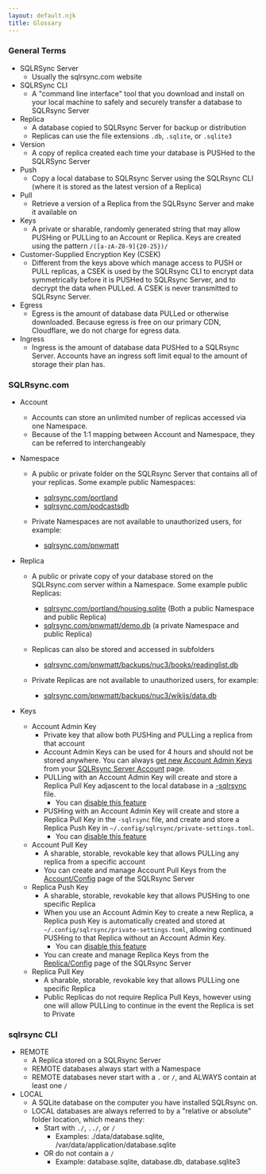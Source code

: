 ```yaml
---
layout: default.njk
title: Glossary
---
```


### General Terms

- SQLRSync Server
  - Usually the sqlrsync.com website
- SQLRSync CLI
  - A "command line interface" tool that you download and install on your local machine to safely and securely transfer a database to SQLRsync Server
- Replica
  - A database copied to SQLRsync Server for backup or distribution
  - Replicas can use the file extensions `.db`, `.sqlite`, or `.sqlite3`
- Version
  - A copy of replica created each time your database is PUSHed to the SQLRSync Server
- Push
  - Copy a local database to SQLRsync Server using the SQLRsync CLI (where it is stored as the latest version of a Replica)
- Pull
  - Retrieve a version of a Replica from the SQLRsync Server and make it available on
- Keys
  - A private or sharable, randomly generated string that may allow PUSHing or PULLing to an Account or Replica. Keys are created using the pattern `/([a-zA-Z0-9]{20-25})/`
- Customer-Supplied Encryption Key (CSEK)
  - Different from the keys above which manage access to PUSH or PULL replicas, a CSEK is used by the SQLRsync CLI to encrypt data symmetrically before it is PUSHed to SQLRsync Server, and to decrypt the data when PULLed. A CSEK is never transmitted to SQLRsync Server.
- Egress
  - Egress is the amount of database data PULLed or otherwise downloaded. Because egress is free on our primary CDN, Cloudflare, we do not charge for egress data.
- Ingress
  - Ingress is the amount of database data PUSHed to a SQLRsync Server. Accounts have an ingress soft limit equal to the amount of storage their plan has.

### SQLRsync.com

- Account
  - Accounts can store an unlimited number of replicas accessed via one Namespace.
  - Because of the 1:1 mapping between Account and Namespace, they can be referred to interchangeably
- Namespace

  - A public or private folder on the SQLRsync Server that contains all of your replicas. Some example public Namespaces:

    - [sqlrsync.com/portland](https://sqlrsync.com/portland)
    - [sqlrsync.com/podcastsdb](https://sqlrsync.com/podcastsdb)

  - Private Namespaces are not available to unauthorized users, for example:
    - [sqlrsync.com/pnwmatt](https://sqlrsync.com/pnwmatt)

- Replica

  - A public or private copy of your database stored on the SQLRsync.com server within a Namespace. Some example public Replicas:
    - [sqlrsync.com/portland/housing.sqlite](https://sqlrsync.com/portland/housing.sqlite) (Both a public Namespace and public Replica)
    - [sqlrsync.com/pnwmatt/demo.db](https://sqlrsync.com/pnwmatt/demo.db]) (a private Namespace and public Replica)
  - Replicas can also be stored and accessed in subfolders

    - [sqlrsync.com/pnwmatt/backups/nuc3/books/readinglist.db](https://sqlrsync.com/pnwmatt/backups/nuc3/books/readinglist.db)

  - Private Replicas are not available to unauthorized users, for example:
    - [sqlrsync.com/pnwmatt/backups/nuc3/wikijs/data.db](https://sqlrsync.com/pnwmatt/backups/nuc3/wikijs/data.db)

- Keys
  - Account Admin Key
    - Private key that allow both PUSHing and PULLing a replica from that account
    - Account Admin Keys can be used for 4 hours and should not be stored anywhere. You can always [get new Account Admin Keys](/help/account-admin-keys) from your [SQLRsync Server Account](/namespaces) page.
    - PULLing with an Account Admin Key will create and store a Replica Pull Key adjascent to the local database in a [-sqlrsync](/help/-sqlrsync) file.
      - You can [disable this feature](/help/cli#requestKeys)
    - PUSHing with an Account Admin Key will create and store a Replica Pull Key in the `-sqlrsync` file, and create and store a Replica Push Key in `~/.config/sqlrsync/private-settings.toml`.
      - You can [disable this feature](/help/cli#requestKeys)
  - Account Pull Key
    - A sharable, storable, revokable key that allows PULLing any replica from a specific account
    - You can create and manage Account Pull Keys from the [Account/Config](/help/account-config#keys) page of the SQLRsync Server
  - Replica Push Key
    - A sharable, storable, revokable key that allows PUSHing to one specific Replica
    - When you use an Account Admin Key to create a new Replica, a Replica push Key is automatically created and stored at `~/.config/sqlrsync/private-settings.toml`, allowing continued PUSHing to that Replica without an Account Admin Key.
      - You can [disable this feature](/help/cli#requestKeys)
    - You can create and manage Replica Keys from the [Replica/Config](/help/replica-config#keys) page of the SQLRsync Server
  - Replica Pull Key
    - A sharable, storable, revokable key that allows PULLing one specific Replica
    - Public Replicas do not require Replica Pull Keys, however using one will allow PULLing to continue in the event the Replica is set to Private

### sqlrsync CLI

- REMOTE
  - A Replica stored on a SQLRsync Server
  - REMOTE databases always start with a Namespace
  - REMOTE databases never start with a `.` or `/`, and ALWAYS contain at least one `/`
- LOCAL
  - A SQLite database on the computer you have installed SQLRsync on.
  - LOCAL databases are always referred to by a "relative or absolute" folder location, which means they:
    - Start with `./`, `../`, or `/`
      - Examples: ./data/database.sqlite, /var/data/application/database.sqlite
    - OR do not contain a `/`
      - Example: database.sqlite, database.db, database.sqlite3
